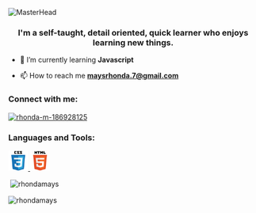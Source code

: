 ![MasterHead](https://github.com/rhondamays/rhondamays/blob/main/github1.png)
<h3 align="center">I'm a self-taught, detail oriented, quick learner who enjoys learning new things.</h3>

- 🌱 I’m currently learning **Javascript**

- 📫 How to reach me **maysrhonda.7@gmail.com**

<h3 align="left">Connect with me:</h3>
<p align="left">
<a href="https://linkedin.com/in/rhonda-m-186928125" target="blank"><img align="center" src="https://raw.githubusercontent.com/rahuldkjain/github-profile-readme-generator/master/src/images/icons/Social/linked-in-alt.svg" alt="rhonda-m-186928125" height="30" width="40" /></a>
</p>

<h3 align="left">Languages and Tools:</h3>
<p align="left"> <a href="https://www.w3schools.com/css/" target="_blank" rel="noreferrer"> <img src="https://raw.githubusercontent.com/devicons/devicon/master/icons/css3/css3-original-wordmark.svg" alt="css3" width="40" height="40"/> </a> <a href="https://www.w3.org/html/" target="_blank" rel="noreferrer"> <img src="https://raw.githubusercontent.com/devicons/devicon/master/icons/html5/html5-original-wordmark.svg" alt="html5" width="40" height="40"/> </a> </p>

<p>&nbsp;<img align="center" src="https://github-readme-stats.vercel.app/api?username=rhondamays&show_icons=true&locale=en" alt="rhondamays" /></p>

<p><img align="center" src="https://github-readme-streak-stats.herokuapp.com/?user=rhondamays&" alt="rhondamays" /></p>
